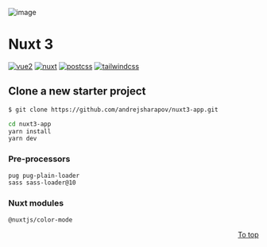 ![image](https://user-images.githubusercontent.com/44722574/154822821-dff8db37-7f38-49c7-98bd-5ed3f1836e91.png)

# Nuxt 3

[![vue2][vue-image]][vue]
[![nuxt][nuxt-image]][nuxt]
[![postcss][postcss-image]][postcss]
[![tailwindcss][tailwindcss-image]][tailwindcss]

## Clone a new starter project

```bash
$ git clone https://github.com/andrejsharapov/nuxt3-app.git

cd nuxt3-app
yarn install
yarn dev
```

### Pre-processors

```bash
pug pug-plain-loader
sass sass-loader@10
```

### Nuxt modules

```bash
@nuxtjs/color-mode
```

<p align="right">
  <a href="#nuxt-3">To top</a>
</p>

[vue]: https://vuejs.org
[vue-image]: https://img.shields.io/badge/vue-3.x.x-41b883.svg

[nuxt]: https://v3.nuxtjs.org/docs/usage/data-fetching
[nuxt-image]: https://img.shields.io/badge/nuxt-3.x.x-108775.svg

[postcss]: https://postcss.org/
[postcss-image]: https://img.shields.io/badge/postcss-8.x.x-dd3a0a.svg

[tailwindcss]: https://tailwindcss.com/docs/installation
[tailwindcss-image]: https://img.shields.io/badge/tailwind-3.x.x-38bdf8.svg
